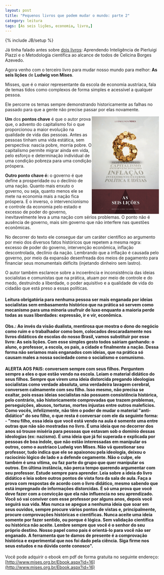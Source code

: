 ```yaml
---
layout: post
title: "Pequenos livros que podem mudar o mundo: parte 2"
category: leitura 
tags: [As seis lições, economia, livro,]
---
```

{% include JB/setup %}


Já tinha falado antes sobre [dois livros](http://valeriofarias.com/pequenos-livros-que-podem-mudar-o-mundo/): Aprendendo Inteligência de Pierluigi Piazzi e o Metodologia científica ao alcance de todos de Celicina Borges Azevedo.

Agora venho com o terceiro livro para mudar nosso mundo para melhor: __As seis lições__ de __Ludwig von Mises__.

Misses, que é o maior representante da escola de economia austríaca, fala de temas tidos como complexos de forma simples e acessível a qualquer pessoa.

Ele percorre os temas sempre demonstrando historicamente as falhas no passado para que a gente não precise passar por elas novamente.

<img src="/images/as-seis-licoes.jpg" style="float:right; width:220px" alt="livro: as seis lições"/>

__Um__ dos __pontos chave__ é que o autor prova que, o advento do capitalismo foi o que proporcionou a maior evolução na qualidade de vida das pessoas. Antes as pessoas tinham uma vida estática, sem perspectiva: nascia pobre, morria pobre. O capitalismo permite migrar ainda em vida, pelo esforço e determinação individual de uma condição pobreza para uma condição próspera.

__Outro ponto chave é:__ o governo é que define a prosperidade ou o declínio de uma nação. Quanto mais enxuto o governo, ou seja, quanto menos ele se mete na economia mais a nação fica próspera. E o inverso, o intervencionismo e controle da economia pelo estado e excesso de poder do governo, inevitavelmente leva a uma nação com sérios problemas. O ponto não é ausência de governo, mais sim governo que não interfere nas questões econômicas.

No decorrer do texto ele consegue dar um caráter científico ao argumento por meio dos diversos fatos históricos que repetem a mesma regra: excesso de poder do governo, intervenção econômica, inflação descontrolada, declínio da nação. Lembrando que a inflação é causada pelo governo, por meio da expansão desenfreada dos meios de pagamento para financiar seus monumentais déficits (injetando dinheiro sem lastro). 

O autor também esclarece sobre a incoerência e inconsistência das ideias socialistas e comunistas que na prática, atuam por meio de controle e do medo, destruindo a liberdade, o poder aquisitivo e a qualidade de vida do cidadão que está preso a essas políticas.

#### Leitura obrigatória para nenhuma pessoa ser mais enganada por ideias socialistas sem embasamento histórico que na prática só servem como mecanismo para uma minoria usufruir de luxo enquanto a maioria perde todas as suas liberdades: expressão, ir e vir, econômica.

#### Obs.: Ao invés da visão dualista, mentirosa que mostra o dono do negócio como ruim e o trabalhador como bom, colocados descaradamente nos livros didáticos de escolas do nosso Brasil, vamos substituir por esse livro: As seis lições. Com esse simples gesto todos sairiam ganhando: o aluno, o professor, a escola, os pais, a cidade e finalmente a nação. Dessa forma não seriamos mais enganados com ideias, que na prática só causam males a nossa sociedade como o socialismo e comunismo.

#### ALERTA AOS PAIS: conversem sempre com seus filhos. Perguntem sempre a eles o que estão vendo na escola. Leiam o material didático do seus filhos. Sempre que virem uma ideia distorcida pregando ideologias socialistas como verdade absoluta, uma verdadeira lavagem cerebral, conversem calmamente com seu filho. Isso mesmo, não precisa se exaltar, pois essas ideias socialistas não possuem consistência histórica, pelo contrário, são historicamente comprovadas que trazem problemas, perseguições, abusos, torturas, mortes injustas entre outros malefícios. Como vocês, infelizmente, não têm o poder de mudar o material "anti-didático" do seu filho, o que resta é conversar com ele da seguinte forma: - "meu filho, essa ideia que você está vendo na aula é somente uma entre outras que não são mostradas no livro. É uma ideia que no decorrer dos anos só trouxe miséria para pessoas que estavam sob o domínio dessas ideologias (ex: nazismo). É uma ideia que já foi superada e explicada por pessoas de boa índole, que não estão interessadas em manipular os outros, como o austríaco Ludwig von Mises. Não vá questionar seu professor, tudo indica que ele se apaixonou pela ideologia, deixou o raciocinio lógico de lado e a defende cegamente. Não o culpe, ele também é uma vítima, ou faz parte do grupo que quer manipular os outros. Em última instância, não perca tempo querendo argumentar com seu professor. Estude sempre para aprender. Leia sobre a ideia do livro didático e leia sobre outros pontos de vista fora da sala de aula. Faça a prova com respostas de acordo com o livro didático, mesmo sabendo que está impregnado de informações distorcidas. É só uma prova que você deve fazer com a convicção que ela não influencia no seu aprendizado. Você só vai conviver com esse professor por alguns anos, depois você seguirá sua vida. Mas nunca se apegue a nenhuma ideia que soar em seus ouvidos, sempre procure vários pontos de vistas e, principalmente, procure comprovações históricas e científicas. Nunca aceite uma ideia somente por fazer sentido, ou porque é lógica. Sem validação científica ou histórica não aceite. Lembre sempre que você é o senhor do seu próprio destino. Nosso papel como pais é orientá-lo para você não ser enganado. A ferramenta que te damos de presente é a comprovação histórica e experimental que nos foi dado pela ciência. Siga firme nos seus estudos e na dúvida conte conosco". 




  


Você pode adquirir o ebook em pdf de forma gratuita no seguinte endereço:
[http://www.mises.org.br/Ebook.aspx?id=16](http://www.mises.org.br/Ebook.aspx?id=16)
